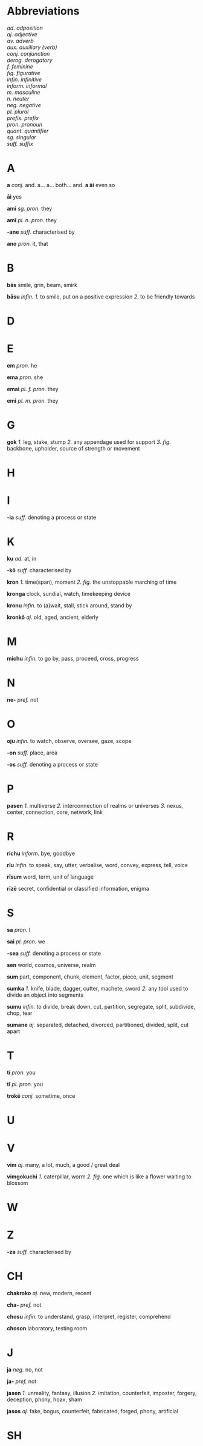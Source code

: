 # Abbreviations
_ad. adposition_  
_aj. adjective_  
_av. adverb_  
_aux. auxiliary (verb)_  
_conj. conjunction_  
_derog. derogatory_  
_f. feminine_  
_fig. figurative_  
_infin. infinitive_  
_inform. informal_  
_m. masculine_  
_n. neuter_  
_neg. negative_  
_pl. plural_  
_prefix. prefix_  
_pron. pronoun_  
_quant. quantifier_  
_sg. singular_  
_suff. suffix_  

# A

**a** _conj._ and. a... a... both... and. **a āi** even so

**āi** yes

**ami** _sg. pron._ they

**amī** _pl. n. pron._ they 

**-ane** _suff._ characterised by

**ano** _pron._ it, that

# B

**bās** smile, grin, beam, smirk

**bāsu** _infin._ _1._ to smile, put on a positive expression _2._ to be friendly towards

# D

# E

**em** _pron._ he 

**ema** _pron._ she

**emai** _pl. f. pron._ they

**emi** _pl. m. pron._ they

# G

**gok** _1._ leg, stake, stump _2._ any appendage used for support _3. fig._ backbone, upholder, source of strength or movement
 
# H

# I

**-ia** _suff._ denoting a process or state

# K

**ku** _ad._ at, in

**-kō** _suff._ characterised by

**kron** _1._ time(span), moment _2._ _fig._ the unstoppable marching of time

**kronga** clock, sundial, watch, timekeeping device

**kronu** _infin._ to (a)wait, stall, stick around, stand by

**kronkō** _aj._ old, aged, ancient, elderly

# M

**michu** _infin._ to go by, pass, proceed, cross, progress

# N

**ne-** _pref._ not

# O

**oju** _infin._ to watch, observe, oversee, gaze, scope

**-on** _suff._ place, area

**-os** _suff._ denoting a process or state

# P

**pasen** _1._ multiverse _2._ interconnection of realms or universes _3._ nexus, center, connection, core, network, link

# R

**richu** _inform._ bye, goodbye

**rīu** _infin._ to speak, say, utter, verbalise, word, convey, express, tell, voice

**rīsum** word, term, unit of language

**rīzē** secret, confidential or classified information, enigma

# S

**sa** _pron._ I 

**sai** _pl. pron._ we

**-sea** _suff._ denoting a process or state

**sen** world, cosmos, universe, realm

**sum** part, component, chunk, element, factor, piece, unit, segment

**sumka** _1._ knife, blade, dagger, cutter, machete, sword _2._ any tool used to divide an object into segments

**sumu** _infin._ to divide, break down, cut, partition, segregate, split, subdivide, chop, tear

**sumane** _aj._ separated, detached, divorced, partitioned, divided, split, cut apart

# T

**ti** _pron._ you

**tī** _pl. pron._ you

**trokē** _conj._ sometime, once

# U

# V

**vim** _aj._ many, a lot, much, a good / great deal

**vimgokuchi** _1._ caterpillar, worm _2. fig._ one which is like a flower waiting to blossom 

# W

# Z

**-za** _suff._ characterised by

# CH

**chakroko** _aj._ new, modern, recent

**cha-** _pref._ not

**chosu** _infin._ to understand, grasp, interpret, register, comprehend

**choson** laboratory, testing room

# J

**ja** _neg._ no, not

**ja-** _pref._ not

**jasen** _1._ unreality, fantasy, illusion _2._ imitation, counterfeit, imposter, forgery, deception, phony, hoax, sham

**jasos** _aj._ fake, bogus, counterfeit, fabricated, forged, phony, artificial

# SH
